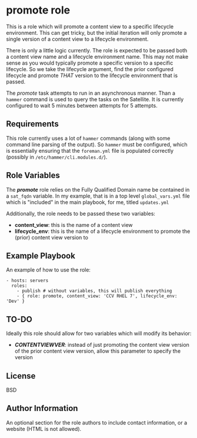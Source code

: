 promote role
============

This is a role which will promote a content view to a specific lifecycle
environment.  This can get tricky, but the initial iteration will only promote
a single version of a content view to a lifecycle environment.

There is only a little logic currently.  The role is expected to be passed both
a content view name and a lifecycle environment name.  This may not make sense
as you would typically promote a specific version to a specific lifecycle.  So
we take the lifecycle argument, find the prior configured lifecycle and promote
*THAT* version to the lifecycle environment that is passed.

The *promote* task attempts to run in an asynchronous manner.  Than a `hammer`
command is used to query the tasks on the Satellite.  It is currently configured
to wait 5 minutes between attempts for 5 attempts.

Requirements
------------

This role currently uses a lot of `hammer` commands (along with some command
  line parsing of the output).  So `hammer` must be configured, which is
  essentially ensuring that the `foreman.yml` file is populated correctly
  (possibly in `/etc/hammer/cli.modules.d/`).

Role Variables
--------------

The ***promote*** role relies on the Fully Qualified Domain name be contained in a
`sat_fqdn` variable.  In my example, that is in a top level `global_vars.yml`
file which is "included" in the main playbook, for me, titled `updates.yml`

Additionally, the role needs to be passed these two variables:
* **content_view**: this is the name of a content view
* **lifecycle_env**: this is the name of a lifecycle environment to promote the
(prior) content view version to

Example Playbook
----------------

An example of how to use the role:

    - hosts: servers
      roles:
        - publish # without variables, this will publish everything
        - { role: promote, content_view: 'CCV RHEL 7', lifecycle_env: 'Dev' }

TO-DO
-----

Ideally this role should allow for two variables which will modify its behavior:
* ***CONTENTVIEWVER***:  instead of just promoting the content view version of
the prior content view version, allow this parameter to specify the version

License
-------

BSD

Author Information
------------------

An optional section for the role authors to include contact information, or a website (HTML is not allowed).
